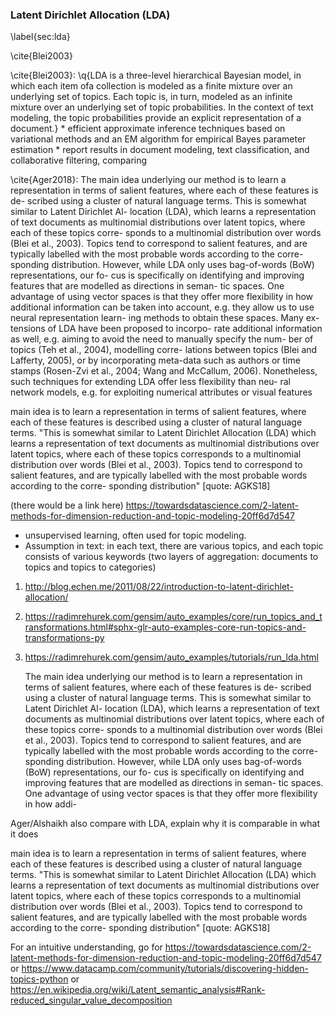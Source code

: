 ### Latent Dirichlet Allocation (LDA)

\label{sec:lda}

\cite{Blei2003}

\cite{Blei2003}: \q{LDA is a three-level hierarchical Bayesian model, in which each item ofa collection is modeled as a finite mixture over an underlying set of topics. Each topic is, in turn, modeled as an infinite mixture over an underlying set of topic probabilities. In the context of text modeling, the topic probabilities provide an explicit representation of a document.}
    * efficient approximate inference techniques based on variational methods and an EM algorithm for empirical Bayes parameter estimation
    * report results in document modeling, text classification, and collaborative filtering, comparing

\cite{Ager2018}: The main idea underlying our method is to learn a representation in terms of salient features, where each of these features is de- scribed using a cluster of natural language terms. This is somewhat similar to Latent Dirichlet Al- location (LDA), which learns a representation of text documents as multinomial distributions over latent topics, where each of these topics corre- sponds to a multinomial distribution over words (Blei et al., 2003). Topics tend to correspond to salient features, and are typically labelled with the most probable words according to the corre- sponding distribution. However, while LDA only uses bag-of-words (BoW) representations, our fo- cus is specifically on identifying and improving features that are modelled as directions in seman- tic spaces. One advantage of using vector spaces is that they offer more flexibility in how additional information can be taken into account, e.g. they allow us to use neural representation learn- ing methods to obtain these spaces. Many ex- tensions of LDA have been proposed to incorpo- rate additional information as well, e.g. aiming to avoid the need to manually specify the num- ber of topics (Teh et al., 2004), modelling corre- lations between topics (Blei and Lafferty, 2005), or by incorporating meta-data such as authors or time stamps (Rosen-Zvi et al., 2004; Wang and McCallum, 2006). Nonetheless, such techniques for extending LDA offer less flexibility than neu- ral network models, e.g. for exploiting numerical attributes or visual features



main idea is to learn a representation in terms of salient features, where each of these features is described using a cluster of natural language terms. "This is somewhat similar to Latent Dirichlet Allocation (LDA) which learns a representation of text documents as multinomial distributions over latent topics, where each of these topics corresponds to a multinomial distribution over words (Blei et al., 2003). Topics tend to correspond to salient features, and are typically labelled with the most probable words according to the corre- sponding distribution" [quote: AGKS18]

(there would be a link here) https://towardsdatascience.com/2-latent-methods-for-dimension-reduction-and-topic-modeling-20ff6d7d547
* unsupervised learning, often used for topic modeling.
* Assumption in text: in each text, there are various topics, and each topic consists of various keywords (two layers of aggregation: documents to topics and topics to categories)

1) http://blog.echen.me/2011/08/22/introduction-to-latent-dirichlet-allocation/
2) https://radimrehurek.com/gensim/auto_examples/core/run_topics_and_transformations.html#sphx-glr-auto-examples-core-run-topics-and-transformations-py
3) https://radimrehurek.com/gensim/auto_examples/tutorials/run_lda.html

	The main idea underlying our method is to learn a representation in terms of salient features, where each of these features is de- scribed using a cluster of natural language terms. This is somewhat similar to Latent Dirichlet Al- location (LDA), which learns a representation of text documents as multinomial distributions over latent topics, where each of these topics corre- sponds to a multinomial distribution over words (Blei et al., 2003). Topics tend to correspond to salient features, and are typically labelled with the most probable words according to the corre- sponding distribution. However, while LDA only uses bag-of-words (BoW) representations, our fo- cus is specifically on identifying and improving features that are modelled as directions in seman- tic spaces. One advantage of using vector spaces is that they offer more flexibility in how addi-

Ager/Alshaikh also compare with LDA, explain why it is comparable in what it does

main idea is to learn a representation in terms of salient features, where each of these features is described using a cluster of natural language terms. "This is somewhat similar to Latent Dirichlet Allocation (LDA) which learns a representation of text documents as multinomial distributions over latent topics, where each of these topics corresponds to a multinomial distribution over words (Blei et al., 2003). Topics tend to correspond to salient features, and are typically labelled with the most probable words according to the corre- sponding distribution" [quote: AGKS18]













For an intuitive understanding, go for 
https://towardsdatascience.com/2-latent-methods-for-dimension-reduction-and-topic-modeling-20ff6d7d547 
or 
https://www.datacamp.com/community/tutorials/discovering-hidden-topics-python
or 
https://en.wikipedia.org/wiki/Latent_semantic_analysis#Rank-reduced_singular_value_decomposition


